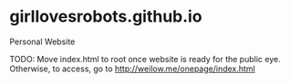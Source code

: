 # girllovesrobots.github.io
Personal Website

TODO: Move index.html to root once website is ready for the public eye. Otherwise, to access, go to http://weilow.me/onepage/index.html 

